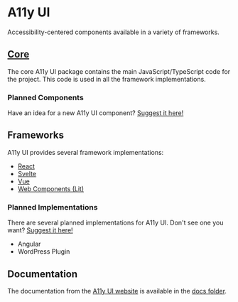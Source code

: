 # A11y UI

Accessibility-centered components available in a variety of frameworks.

## [Core](./packages/core)

The core A11y UI package contains the main JavaScript/TypeScript code for the
project. This code is used in all the framework implementations.

### Planned Components

Have an idea for a new A11y UI component? [Suggest it here!](https://github.com/a11yui/a11yui/discussions/4)


## Frameworks

A11y UI provides several framework implementations:

- [React](./packages/react)
- [Svelte](./packages/svelte)
- [Vue](./packages/vue)
- [Web Components (Lit)](./packages/web-components)

### Planned Implementations

There are several planned implementations for A11y UI. Don't see one you want? [Suggest it here!](https://github.com/a11yui/a11yui/discussions/2)

- Angular
- WordPress Plugin

## Documentation

The documentation from the [A11y UI website](https://a11yui.org) is available in the [docs folder](./docs).
